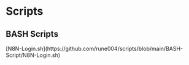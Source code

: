 # Scripts

## BASH Scripts

<p>[N8N-Login.sh](https://github.com/rune004/scripts/blob/main/BASH-Script/N8N-Login.sh)</p>